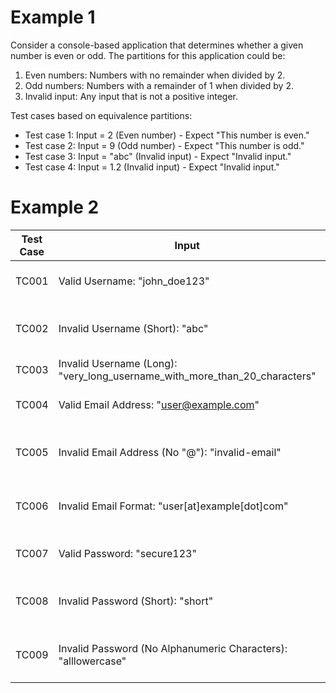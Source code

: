 # Example 1

Consider a console-based application that determines whether a given number is even or odd. The partitions for this application could be:
1. Even numbers: Numbers with no remainder when divided by 2.
2. Odd numbers: Numbers with a remainder of 1 when divided by 2.
3. Invalid input: Any input that is not a positive integer.

Test cases based on equivalence partitions:
- Test case 1: Input = 2 (Even number) - Expect "This number is even."
- Test case 2: Input = 9 (Odd number) - Expect "This number is odd."
- Test case 3: Input = "abc" (Invalid input) - Expect "Invalid input."
- Test case 4: Input = 1.2 (Invalid input) - Expect "Invalid input."

# Example 2

| Test Case   | Input                                                                      | Expected Outcome                          |
|-------------|----------------------------------------------------------------------------|-------------------------------------------|
| TC001       | Valid Username: "john_doe123"                                              | Registration is successful.               |
| TC002       | Invalid Username (Short): "abc"                                            | Registration fails with an error message. |
| TC003       | Invalid Username (Long): "very_long_username_with_more_than_20_characters" | Registration fails |with an error message.|
| TC004       | Valid Email Address: "user@example.com"                                    | Registration is successful.               |
| TC005       | Invalid Email Address (No "@"): "invalid-email"                            | Registration fails with an error message. |
| TC006       | Invalid Email Format: "user[at]example[dot]com"                            | Registration fails with an error message. |
| TC007       | Valid Password: "secure123"                                                | Registration is successful.               |
| TC008       | Invalid Password (Short): "short"                                          | Registration fails with an error message. |
| TC009       | Invalid Password (No Alphanumeric Characters): "alllowercase"              | Registration fails with an error message. |
